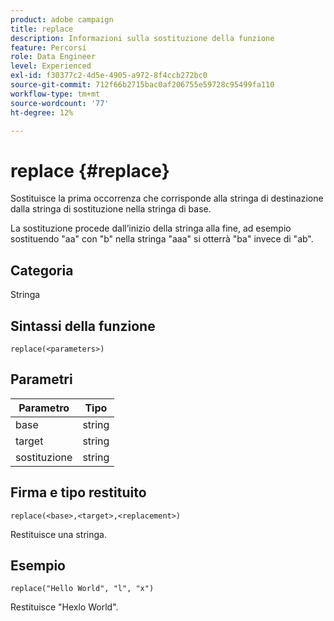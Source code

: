 ```yaml
---
product: adobe campaign
title: replace
description: Informazioni sulla sostituzione della funzione
feature: Percorsi
role: Data Engineer
level: Experienced
exl-id: f30377c2-4d5e-4905-a972-8f4ccb272bc0
source-git-commit: 712f66b2715bac0af206755e59728c95499fa110
workflow-type: tm+mt
source-wordcount: '77'
ht-degree: 12%

---
```


# replace {#replace}

Sostituisce la prima occorrenza che corrisponde alla stringa di destinazione dalla stringa di sostituzione nella stringa di base.

La sostituzione procede dall’inizio della stringa alla fine, ad esempio sostituendo &quot;aa&quot; con &quot;b&quot; nella stringa &quot;aaa&quot; si otterrà &quot;ba&quot; invece di &quot;ab&quot;.

## Categoria

Stringa

## Sintassi della funzione

`replace(<parameters>)`

## Parametri

| Parametro | Tipo |
|-----------|--------------|
| base | string |
| target | string |
| sostituzione | string |

## Firma e tipo restituito

`replace(<base>,<target>,<replacement>)`

Restituisce una stringa.

## Esempio

`replace("Hello World", "l", "x")`

Restituisce &quot;Hexlo World&quot;.
